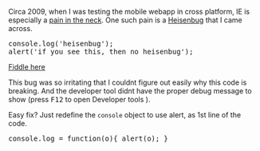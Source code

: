 Circa 2009, when I was testing the mobile webapp in cross platform, IE is especially a [pain in the neck](http://www.maheshsubramaniya.com/article/ie-6-and-ie-7-radio-buttons-doesnt-select.html). One such pain is a [Heisenbug](http://www.catb.org/jargon/html/H/heisenbug.html) that I came across.

<pre>
console.log('heisenbug');
alert('if you see this, then no heisenbug');
</pre>

[Fiddle here](http://jsfiddle.net/maheshexp/SJV2j/)

This bug was so irritating that I couldnt figure out easily why this code is breaking. And the developer tool didnt have the proper debug message to show (press <kbd>F12</kbd> to open Developer tools ). 

Easy fix? Just redefine the <code>console</code> object to use alert, as 1st line of the code.

<pre>
console.log = function(o){ alert(o); }
</pre>
